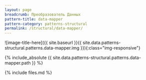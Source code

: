 ```yaml
---
layout: page
breadcrumb: Преобразователь Данных
pattern-title: data-mapper
pattern-category: patterns-structural
permalink: /structural/data-mapper/
---
```

![image-title-here]({{ site.baseurl }}{{ site.data.patterns-structural.patterns.data-mapper.img }}){:class="img-responsive"}

{% include_absolute {{ site.data.patterns-structural.patterns.data-mapper.path }} %}

{% include files.md %}

